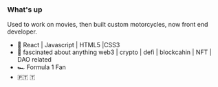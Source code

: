 ### What's up

Used to work on movies, then built custom motorcycles, now front end developer. 

- 🔧 React | Javascript | HTML5 |CSS3
- 💬 fascinated about anything web3 | crypto | defi | blockcahin | NFT | DAO related
- 🏎️ Formula 1 Fan
- 🇵🇹 🇹

<!--
**mpenajoia/mpenajoia** is a ✨ _special_ ✨ repository because its `README.md` (this file) appears on your GitHub profile.

Here are some ideas to get you started:

- 🔭 I’m currently working on ...
- 🌱 I’m currently learning ...
- 👯 I’m looking to collaborate on ...
- 🤔 I’m looking for help with ...
- 💬 Ask me about ...
- 📫 How to reach me: ...
- 😄 Pronouns: ...
- ⚡ Fun fact: ...
-->
